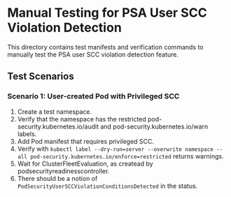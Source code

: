 # Manual Testing for PSA User SCC Violation Detection

This directory contains test manifests and verification commands to manually test the PSA user SCC violation detection feature.

## Test Scenarios

### Scenario 1: User-created Pod with Privileged SCC

1. Create a test namespace.
2. Verify that the namespace has the restricted pod-security.kubernetes.io/audit and pod-security.kubernetes.io/warn labels.
3. Add Pod manifest that requires privileged SCC.
4. Verify with `kubectl label --dry-run=server --overwrite namespace --all pod-security.kubernetes.io/enforce=restricted` returns warnings.
5. Wait for ClusterFleetEvaluation, as createad by podsecurityreadinesscontroller.
6. There should be a notion of `PodSecurityUserSCCViolationConditionsDetected` in the status.
